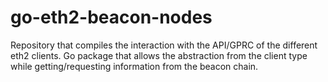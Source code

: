 # go-eth2-beacon-nodes
Repository that compiles the interaction with the API/GPRC of the different eth2 clients. Go package that allows the abstraction from the client type while getting/requesting information from the beacon chain. 
